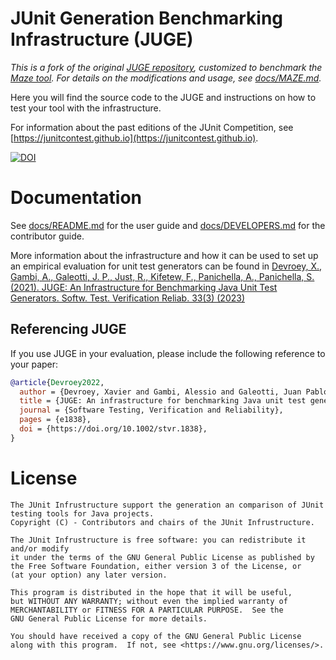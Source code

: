 # JUnit Generation Benchmarking Infrastructure (JUGE)

_This is a fork of the original [JUGE repository](https://github.com/JUnitContest/JUGE), customized to benchmark the [Maze tool](https://github.com/ThijnK/maze). For details on the modifications and usage, see [docs/MAZE.md](docs/MAZE.md)._

Here you will find the source code to the JUGE and instructions on how to test your tool with the infrastructure.

For information about the past editions of the JUnit Competition, see [https://junitcontest.github.io](https://junitcontest.github.io).

[![DOI](https://zenodo.org/badge/DOI/10.5281/zenodo.4904393.svg)](https://doi.org/10.5281/zenodo.4904393)

# Documentation

See [docs/README.md](docs/USERGUIDE.md) for the user guide and [docs/DEVELOPERS.md](docs/CONTRIBUTORGUIDE.md) for the contributor guide.

More information about the infrastructure and how it can be used to set up an empirical evaluation for unit test generators can be found in [Devroey, X., Gambi, A., Galeotti, J. P., Just, R., Kifetew, F., Panichella, A., Panichella, S. (2021). JUGE: An Infrastructure for Benchmarking Java Unit Test Generators. Softw. Test. Verification Reliab. 33(3) (2023)](<[https://arxiv.org/abs/2106.07520](https://onlinelibrary.wiley.com/doi/full/10.1002/stvr.1838)>)

## Referencing JUGE

If you use JUGE in your evaluation, please include the following reference to your paper:

```bibtex
@article{Devroey2022,
  author = {Devroey, Xavier and Gambi, Alessio and Galeotti, Juan Pablo and Just, René and Kifetew, Fitsum and Panichella, Annibale and Panichella, Sebastiano},
  title = {JUGE: An infrastructure for benchmarking Java unit test generators},
  journal = {Software Testing, Verification and Reliability},
  pages = {e1838},
  doi = {https://doi.org/10.1002/stvr.1838},
}
```

# License

```
The JUnit Infrustructure support the generation an comparison of JUnit testing tools for Java projects.
Copyright (C) - Contributors and chairs of the JUnit Infrustructure.

The JUnit Infrustructure is free software: you can redistribute it and/or modify
it under the terms of the GNU General Public License as published by
the Free Software Foundation, either version 3 of the License, or
(at your option) any later version.

This program is distributed in the hope that it will be useful,
but WITHOUT ANY WARRANTY; without even the implied warranty of
MERCHANTABILITY or FITNESS FOR A PARTICULAR PURPOSE.  See the
GNU General Public License for more details.

You should have received a copy of the GNU General Public License
along with this program.  If not, see <https://www.gnu.org/licenses/>.
```

